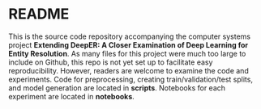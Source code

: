 # README
This is the source code repository accompanying the computer systems project **Extending DeepER: A Closer Examination of Deep Learning for Entity Resolution**. As many files for this project were much too large to include on Github, this repo is not yet set up to facilitate easy reproducibility. However, readers are welcome to examine the code and experiments. Code for preprocessing, creating train/validation/test splits, and model generation are located in **scripts**. Notebooks for each experiment are located in **notebooks**.
